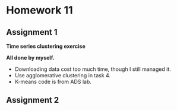 # Homework 11

## Assignment 1 
**Time series clustering exercise**
     
**All done by myself.**    
- Downloading data cost too much time, though I still managed it.
- Use agglomerative clustering in task 4.
- K-means code is from ADS lab.
    
## Assignment 2

